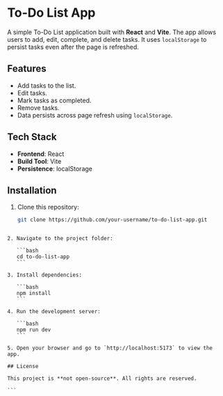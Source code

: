 # To-Do List App

A simple To-Do List application built with **React** and **Vite**. The app allows users to add, edit, complete, and delete tasks. It uses `localStorage` to persist tasks even after the page is refreshed.

## Features

- Add tasks to the list.
- Edit tasks.
- Mark tasks as completed.
- Remove tasks.
- Data persists across page refresh using `localStorage`.

## Tech Stack

- **Frontend**: React
- **Build Tool**: Vite
- **Persistence**: localStorage

## Installation

1. Clone this repository:
   ```bash
   git clone https://github.com/your-username/to-do-list-app.git
   ```

````

2. Navigate to the project folder:

   ```bash
   cd to-do-list-app
   ```

3. Install dependencies:

   ```bash
   npm install
   ```

4. Run the development server:

   ```bash
   npm run dev
   ```

5. Open your browser and go to `http://localhost:5173` to view the app.

## License

This project is **not open-source**. All rights are reserved.

```


````
